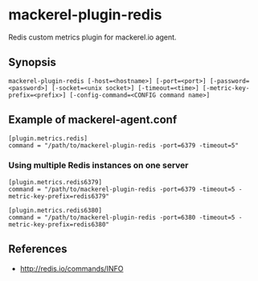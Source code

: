 mackerel-plugin-redis
=====================

Redis custom metrics plugin for mackerel.io agent.

## Synopsis

```shell
mackerel-plugin-redis [-host=<hostname>] [-port=<port>] [-password=<password>] [-socket=<unix socket>] [-timeout=<time>] [-metric-key-prefix=<prefix>] [-config-command=<CONFIG command name>]
```

## Example of mackerel-agent.conf

```
[plugin.metrics.redis]
command = "/path/to/mackerel-plugin-redis -port=6379 -timeout=5"
```

### Using multiple Redis instances on one server

```
[plugin.metrics.redis6379]
command = "/path/to/mackerel-plugin-redis -port=6379 -timeout=5 -metric-key-prefix=redis6379"

[plugin.metrics.redis6380]
command = "/path/to/mackerel-plugin-redis -port=6380 -timeout=5 -metric-key-prefix=redis6380"
```

## References

- http://redis.io/commands/INFO
